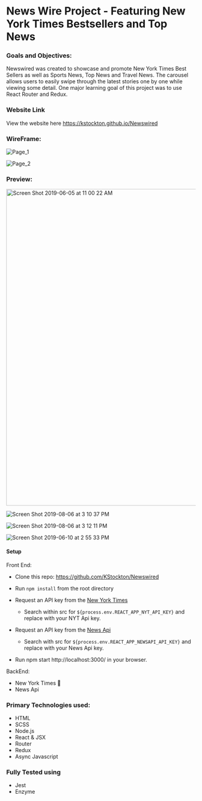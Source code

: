 # News Wire Project - Featuring New York Times Bestsellers and Top News

### Goals and Objectives:
Newswired was created to showcase and promote New York Times Best Sellers as well as Sports News, Top News and Travel News. The carousel allows users to easily swipe through the latest stories one by one while viewing some detail. One major learning goal of this project was to use React Router and Redux. 

### Website Link

View the website here  https://kstockton.github.io/Newswired

### WireFrame:

![Page_1](https://user-images.githubusercontent.com/34406483/62578400-48d70b00-b85e-11e9-9609-3ccc5d191bdd.png)

![Page_2](https://user-images.githubusercontent.com/34406483/62578417-55f3fa00-b85e-11e9-84c8-87ff0c97a8f1.png)


### Preview:
<img width="840" alt="Screen Shot 2019-06-05 at 11 00 22 AM" src="https://user-images.githubusercontent.com/34406483/58975768-fd7f7e00-8782-11e9-9675-894965e4f018.png">

![Screen Shot 2019-08-06 at 3 10 37 PM](https://user-images.githubusercontent.com/34406483/62577864-0d880c80-b85d-11e9-9383-362e227e327f.png)

![Screen Shot 2019-08-06 at 3 12 11 PM](https://user-images.githubusercontent.com/34406483/62577911-2b557180-b85d-11e9-80dc-d2d420d28185.png)

![Screen Shot 2019-06-10 at 2 55 33 PM](https://user-images.githubusercontent.com/34406483/59230053-7757a300-8b99-11e9-9f3f-85fe708eca99.png)




#### Setup

Front End:

* Clone this repo: https://github.com/KStockton/Newswired
* Run ```npm install``` from the root directory
* Request an API key from the [New York Times](https://developer.nytimes.com/get-started)
  * Search within src for ```${process.env.REACT_APP_NYT_API_KEY}``` and replace with your NYT Api key.
* Request an API key from the [News Api](https://newsapi.org/docs/get-started)
  * Search with src for ```${process.env.REACT_APP_NEWSAPI_API_KEY}``` and replace with your News Api key.

* Run npm start http://localhost:3000/ in your browser.


BackEnd:

* New York Times :newspaper:
* News Api

### Primary Technologies used:

* HTML
* SCSS
* Node.js
* React & JSX
* Router
* Redux
* Async Javascript

### Fully Tested using
* Jest
* Enzyme
